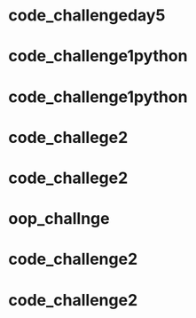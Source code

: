 # code_challengeday5
# code_challenge1python
# code_challenge1python
# code_challege2
# code_challege2
# oop_challnge
# code_challenge2
# code_challenge2
